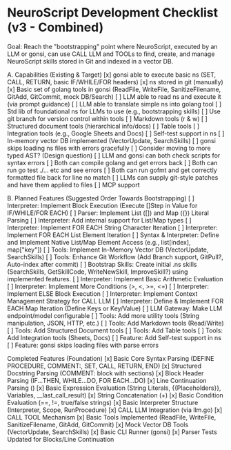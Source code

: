 # NeuroScript Development Checklist (v3 - Combined)

Goal: Reach the "bootstrapping" point where NeuroScript, executed by an LLM or gonsi, can use CALL LLM and TOOLs to find, create, and manage NeuroScript skills stored in Git and indexed in a vector DB.

A. Capabilities (Existing & Target)
[x] gonsi able to execute basic ns (SET, CALL, RETURN, basic IF/WHILE/FOR headers)
[x] ns stored in git (manually)
[x] Basic set of golang tools in gonsi (ReadFile, WriteFile, SanitizeFilename, GitAdd, GitCommit, mock DB/Search)
[ ] LLM able to read ns and execute it (via prompt guidance)
[ ] LLM able to translate simple ns into golang tool
[ ] Std lib of foundational ns for LLMs to use (e.g., bootstrapping skills)
[ ] Use git branch for version control within tools
[ ] Markdown tools (r & w)
[ ] Structured document tools (hierarchical info/docs)
[ ] Table tools
[ ] Integration tools (e.g., Google Sheets and Docs)
[ ] Self-test support in ns
[ ] In-memory vector DB implemented (VectorUpdate, SearchSkills)
[ ] gonsi skips loading ns files with errors gracefully
[ ] Consider moving to more typed AST? (Design question)
[ ] LLM and gonsi can both check scripts for syntax errors
[ ] Both can compile golang and get errors back
[ ] Both can run go test ./... etc and see errors
[ ] Both can run gofmt and get correctly formatted file back for line no match
[ ] LLMs can supply git-style patches and have them applied to files
[ ] MCP support

B. Planned Features (Suggested Order Towards Bootstrapping)
[ ] Interpreter: Implement Block Execution (Execute []Step in Value for IF/WHILE/FOR EACH)
[ ] Parser: Implement List ([]) and Map ({}) Literal Parsing
[ ] Interpreter: Add internal support for List/Map types
[ ] Interpreter: Implement FOR EACH String Character Iteration
[ ] Interpreter: Implement FOR EACH List Element Iteration
[ ] Syntax & Interpreter: Define and Implement Native List/Map Element Access (e.g., list[index], map["key"])
[ ] Tools: Implement In-Memory Vector DB (VectorUpdate, SearchSkills)
[ ] Tools: Enhance Git Workflow (Add Branch support, GitPull?, Auto-index after commit)
[ ] Bootstrap Skills: Create initial .ns skills (SearchSkills, GetSkillCode, WriteNewSkill, ImproveSkill?) using implemented features.
[ ] Interpreter: Implement Basic Arithmetic Evaluation
[ ] Interpreter: Implement More Conditions (>, <, >=, <=)
[ ] Interpreter: Implement ELSE Block Execution
[ ] Interpreter: Implement Context Management Strategy for CALL LLM
[ ] Interpreter: Define & Implement FOR EACH Map Iteration (Define Keys or Key/Value)
[ ] LLM Gateway: Make LLM endpoint/model configurable
[ ] Tools: Add more utility tools (String manipulation, JSON, HTTP, etc.)
[ ] Tools: Add Markdown tools (Read/Write)
[ ] Tools: Add Structured Document tools
[ ] Tools: Add Table tools
[ ] Tools: Add Integration tools (Sheets, Docs)
[ ] Feature: Add Self-test support in ns
[ ] Feature: gonsi skips loading files with parse errors

Completed Features (Foundation)
[x] Basic Core Syntax Parsing (DEFINE PROCEDURE, COMMENT:, SET, CALL, RETURN, END)
[x] Structured Docstring Parsing (COMMENT: block with sections)
[x] Block Header Parsing (IF...THEN, WHILE...DO, FOR EACH...DO)
[x] Line Continuation Parsing (\)
[x] Basic Expression Evaluation (String Literals, {{Placeholders}}, Variables, __last_call_result)
[x] String Concatenation (+)
[x] Basic Condition Evaluation (==, !=, true/false strings)
[x] Basic Interpreter Structure (Interpreter, Scope, RunProcedure)
[x] CALL LLM Integration (via llm.go)
[x] CALL TOOL Mechanism
[x] Basic Tools Implemented (ReadFile, WriteFile, SanitizeFilename, GitAdd, GitCommit)
[x] Mock Vector DB Tools (VectorUpdate, SearchSkills)
[x] Basic CLI Runner (gonsi)
[x] Parser Tests Updated for Blocks/Line Continuation
